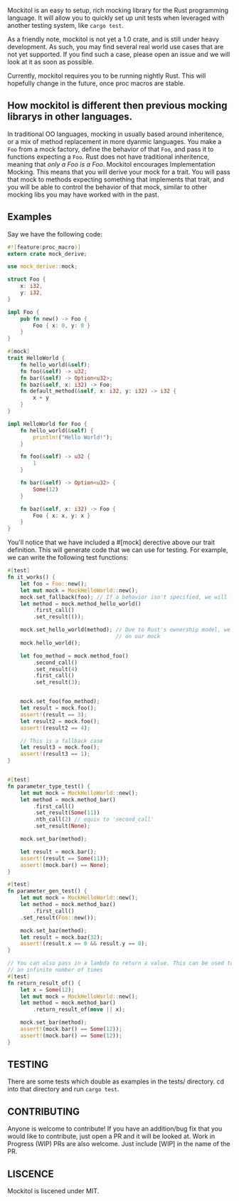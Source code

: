 Mockitol is an easy to setup, rich mocking library for the Rust programming language. It will allow you to quickly set up unit tests when leveraged with another testing system, like `cargo test`.

As a friendly note, mockitol is not yet a 1.0 crate, and is still under heavy development. As such, you may find several real world use cases that are not yet supported. If you find such a case, please open an issue and we will look at it as soon as possible.

Currently, mockitol requires you to be running nightly Rust. This will hopefully change in the future, once proc macros are stable.

## How mockitol is different then previous mocking librarys in other languages.
In traditional OO languages, mocking in usually based around inheritence, or a mix of method replacement in more dyanmic languages. You make a `Foo` from a mock factory, define the behavior of that `Foo`, and pass it to functions expecting a `Foo`. Rust does not have traditional inheritence, meaning that *only a Foo is a Foo*. Mockitol encourages Implementation Mocking. This means that you will derive your mock for a trait. You will pass that mock to methods expecting something that implements that trait, and you will be able to control the behavior of that mock, similar to other mocking libs you may have worked with in the past.

## Examples
Say we have the following code: 
``` rust
#![feature(proc_macro)]
extern crate mock_derive;

use mock_derive::mock;

struct Foo {
    x: i32,
    y: i32,
}

impl Foo {
    pub fn new() -> Foo {
        Foo { x: 0, y: 0 }
    }
}

#[mock]
trait HelloWorld {
    fn hello_world(&self);
    fn foo(&self) -> u32;
    fn bar(&self) -> Option<u32>;
    fn baz(&self, x: i32) -> Foo;
    fn default_method(&self, x: i32, y: i32) -> i32 {
        x + y
    }
}

impl HelloWorld for Foo {
    fn hello_world(&self) {
        println!("Hello World!");
    }

    fn foo(&self) -> u32 {
        1
    }

    fn bar(&self) -> Option<u32> {
        Some(12)
    }

    fn baz(&self, x: i32) -> Foo {
        Foo { x: x, y: x }
    }
}
```
You'll notice that we have included a #[mock] derective above our trait definition. This will generate code that we can use for testing. For example, we can write the following test functions:
 
``` rust
#[test]
fn it_works() {
    let foo = Foo::new();
    let mut mock = MockHelloWorld::new();
    mock.set_fallback(foo); // If a behavior isn't specified, we will fall back to this object's behavior.
    let method = mock.method_hello_world()
        .first_call()
        .set_result(());

    mock.set_hello_world(method); // Due to Rust's ownership model, we will need to set our mock method
                                  // on our mock
    mock.hello_world();

    let foo_method = mock.method_foo()
        .second_call()
        .set_result(4)
        .first_call()
        .set_result(3);


    mock.set_foo(foo_method);
    let result = mock.foo();
    assert!(result == 3);
    let result2 = mock.foo();
    assert!(result2 == 4);

    // This is a fallback case
    let result3 = mock.foo();
    assert!(result3 == 1);
}


#[test]
fn parameter_type_test() {
    let mut mock = MockHelloWorld::new();
    let method = mock.method_bar()
        .first_call()
        .set_result(Some(11))
        .nth_call(2) // equiv to 'second_call'
        .set_result(None);

    mock.set_bar(method);

    let result = mock.bar();
    assert!(result == Some(11));
    assert!(mock.bar() == None);
}

#[test]
fn parameter_gen_test() {
    let mut mock = MockHelloWorld::new();
    let method = mock.method_baz()
        .first_call()
	.set_result(Foo::new());

    mock.set_baz(method);
    let result = mock.baz(32);
    assert!(result.x == 0 && result.y == 0);
}

// You can also pass in a lambda to return a value. This can be used to return a value
// an infinite number of times
#[test]
fn return_result_of() {
    let x = Some(12);
    let mut mock = MockHelloWorld::new();
    let method = mock.method_bar()
        .return_result_of(move || x);

    mock.set_bar(method);
    assert!(mock.bar() == Some(12));
    assert!(mock.bar() == Some(12));
}

```

## TESTING
There are some tests which double as examples in the tests/ directory. cd into that directory and run `cargo test`. 

## CONTRIBUTING
Anyone is welcome to contribute! If you have an addition/bug fix that you would like to contribute, just open a PR and it will be looked at. Work in Progress (WIP) PRs are also welcome. Just include [WIP] in the name of the PR.

## LISCENCE
Mockitol is liscened under MIT. 


